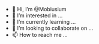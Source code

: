 - 👋 Hi, I’m @Mobiusium
- 👀 I’m interested in ...
- 🌱 I’m currently learning ...
- 💞️ I’m looking to collaborate on ...
- 📫 How to reach me ...

<!---
Mobiusium/Mobiusium is a ✨ special ✨ repository because its `README.md` (this file) appears on your GitHub profile.
You can click the Preview link to take a look at your changes.
--->
